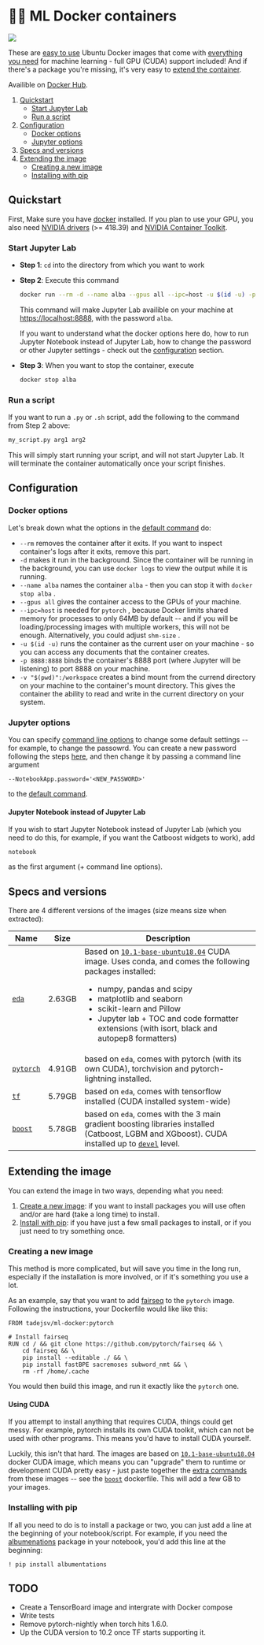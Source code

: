 # 🐋🔥 ML Docker containers

<a href="https://hub.docker.com/repository/docker/tadejsv/ml-docker" alt="Docker hub"><img src="https://img.shields.io/docker/pulls/tadejsv/ml-docker?style=for-the-badge"/></a>

These are [easy to use](#quickstart) Ubuntu Docker images that come with [everything you need](#specs-and-versions) for machine learning - full GPU (CUDA) support included! And if there's a package you're missing, it's very easy to [extend the container](#extending-the-container).

Availible on [Docker Hub](https://hub.docker.com/repository/docker/tadejsv/ml-docker).

1. [Quickstart](#quickstart)
    - [Start Jupyter Lab](#start-jupyter-lab)
    - [Run a script](#run-a-script)
2. [Configuration](#configuration)
    - [Docker options](#docker-options)
    - [Jupyter options](#Jupyter-options)
3. [Specs and versions](#specs-and-versions)
4. [Extending the image](#extending-the-image)
    - [Creating a new image](#creating-a-new-image)
    - [Installing with pip](#installing-with-pip)

## Quickstart

First, Make sure you have [docker](https://docs.docker.com/engine/install/) installed. If you plan to use your GPU, you also need [NVIDIA drivers](https://www.nvidia.com/Download/index.aspx) (>= 418.39) and [NVIDIA Container Toolkit](https://github.com/NVIDIA/nvidia-docker).

### Start Jupyter Lab

- **Step 1**: `cd` into the directory from which you want to work
- **Step 2**: Execute this command

    ``` bash
    docker run --rm -d --name alba --gpus all --ipc=host -u $(id -u) -p 8888:8888 -v "$(pwd)":/workspace tadejsv/ml-docker:pytorch
    ```

    This command will make Jupyter Lab availible on your machine at [https://localhost:8888](https://localhost:8888), with the password `alba`.

    If you want to understand what the docker options here do, how to run Jupyter Notebook instead of Jupyter Lab, how to change the password or other Jupyter settings - check out the [configuration](#configuration) section.

- **Step 3**: When you want to stop the container, execute
    ``` bash
    docker stop alba
    ````

### Run a script

If you want to run a `.py` or `.sh` script, add the following to the command from Step 2 above:

```bash
my_script.py arg1 arg2
```

This will simply start running your script, and will not start Jupyter Lab. It will terminate the container automatically once your script finishes.

## Configuration

### Docker options

Let's break down what the options in the [default command](#start-jupyter-lab) do:

* `--rm` removes the container after it exits. If you want to inspect container's logs after it exits, remove this part.
* `-d` makes it run in the background. Since the container will be running in the background, you can use `docker logs` to view the output while it is running.
* `--name alba` names the container `alba` - then you can stop it with `docker stop alba` .
* `--gpus all` gives the container access to the GPUs of your machine.
* `--ipc=host` is needed for `pytorch` , because Docker limits shared memory for processes to only 64MB by default -- and if you will be loading/processing images with multiple workers, this will not be enough. Alternatively, you could adjust `shm-size` .
* `-u $(id -u)` runs the container as the current user on your machine - so you can access any documents that the container creates.
* `-p 8888:8888` binds the container's 8888 port (where Jupyter will be listening) to port 8888 on your machine. 
* `-v "$(pwd)":/workspace` creates a bind mount from the currend directory on your machine to the container's mount directory. This gives the container the ability to read and write in the current directory on your system.  

### Jupyter options

You can specify [command line options](https://jupyter-notebook.readthedocs.io/en/stable/config.html) to change some default settings -- for example, to change the passowrd. You can create a new password following the steps [here](https://jupyter-notebook.readthedocs.io/en/stable/public_server.html#preparing-a-hashed-password), and then change it by passing a command line argument

```
--NotebookApp.password='<NEW_PASSWORD>'
```

to the [default command](#start-jupyter-lab).

#### Jupyter Notebook instead of Jupyter Lab

If you wish to start Jupyter Notebook instead of Jupyter Lab (which you need to do this, for example, if you want the Catboost widgets to work), add 
```
notebook
```
as the first argument (+ command line options).


## Specs and versions

There are 4 different versions of the images (size means size when extracted):

| Name | Size | Description |
| ---- | ---- | ----------- |
| [`eda`](https://github.com/tadejsv/ml-docker/blob/master/Dockerfile.eda) | 2.63GB | Based on [`10.1-base-ubuntu18.04`](https://gitlab.com/nvidia/container-images/cuda/-/blob/master/dist/ubuntu18.04/10.1/base/Dockerfile) CUDA image. Uses conda, and comes the following packages installed: <ul><li>numpy, pandas and scipy</li><li>matplotlib and seaborn</li><li>scikit-learn and Pillow</li><li>Jupyter lab + TOC and code formatter extensions (with isort, black and autopep8 formatters)</li></ul>|
| [`pytorch`](https://github.com/tadejsv/ml-docker/blob/master/Dockerfile.pytorch) | 4.91GB| based on `eda`, comes with pytorch (with its own CUDA), torchvision and pytorch-lightning installed. |
| [`tf`](https://github.com/tadejsv/ml-docker/blob/master/Dockerfile.tensorflow) | 5.79GB | based on `eda`, comes with tensorflow installed (CUDA installed system-wide) |
| [`boost`](https://github.com/tadejsv/ml-docker/blob/master/Dockerfile.boost) | 5.78GB | based on `eda`, comes with the 3 main gradient boosting libraries installed (Catboost, LGBM and XGboost). CUDA installed up to [`devel`](https://gitlab.com/nvidia/container-images/cuda/-/blob/master/dist/ubuntu18.04/10.1/devel/Dockerfile) level. |

## Extending the image

You can extend the image in two ways, depending what you need:

1. [Create a new image](#creating-a-new-image): if you want to install packages you will use often and/or are hard (take a long time) to install.
2. [Install with pip](#installing-with-pip): if you have just a few small packages to install, or if you just need to try something once.

### Creating a new image

This method is more complicated, but will save you time in the long run, especially if the installation is more involved, or if it's something you use a lot.

As an example, say that you want to add [fairseq](https://github.com/pytorch/fairseq) to the `pytorch` image. Following the instructions, your Dockerfile would like like this:

``` docker
FROM tadejsv/ml-docker:pytorch

# Install fairseq
RUN cd / && git clone https://github.com/pytorch/fairseq && \
    cd fairseq && \
    pip install --editable ./ && \
    pip install fastBPE sacremoses subword_nmt && \
    rm -rf /home/.cache
```

You would then build this image, and run it exactly like the `pytorch` one.

#### Using CUDA

If you attempt to install anything that requires CUDA, things could get messy. For example, pytorch installs its own CUDA toolkit, which can not be used with other programs. This means you'd have to install CUDA yourself.

Luckily, this isn't that hard. The images are based on [ `10.1-base-ubuntu18.04` ](https://hub.docker.com/r/nvidia/cuda/) docker CUDA image, which means you can "upgrade" them to runtime or development CUDA pretty easy - just paste together the [extra commands](https://gitlab.com/nvidia/container-images/cuda/-/tree/master/dist/ubuntu18.04/10.2) from these images -- see the [`boost`](https://github.com/tadejsv/ml-docker/blob/master/Dockerfile.boost) dockerfile. This will add a few GB to your images.

### Installing with pip

If all you need to do is to install a package or two, you can just add a line at the beginning of your notebook/script. For example, if you need the [albumenations](https://github.com/albumentations-team/albumentations) package in your notebook, you'd add this line at the beginning:
 
``` 
! pip install albumentations
```

## TODO

* Create a TensorBoard image and intergrate with Docker compose
* Write tests
* Remove pytorch-nightly  when torch hits 1.6.0.
* Up the CUDA version to 10.2 once TF starts supporting it.
